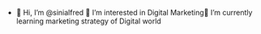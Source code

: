 - 👋 Hi, I’m @sinialfred
 👀 I’m interested in Digital Marketing🌱 I’m currently learning marketing strategy of Digital world

<!---
sinialfred/sinialfred is a ✨ special ✨ repository because its `README.md` (this file) appears on your GitHub profile.
You can click the Preview link to take a look at your changes.
--->
